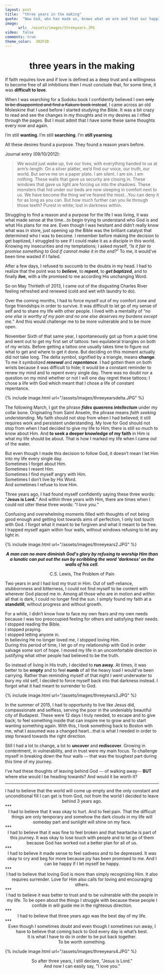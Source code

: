 ```yaml
---
layout: post
title:  "three years in the making"
quote:  "Now God, who has made us, knows what we are and that our happiness lies in Him."
image:
      url:  /assets/images/threeyears.JPG
video:  false
comments: true
theme_color:  302F2D
---
```


# <center>three years in the making</center>

If faith requires love and if love is defined as a deep trust and a willingness to become free of all inhibitions then I must conclude that, for some time, it was **difficult to love**.

When I was searching for a Sudoku book I confidently believed I own ~~only to be disappointed and find a Kakuro book instead~~, I came across an old Moleskine that I used before I started studying the Bible. It was a bit crazy to read and see the changes in my thoughts and in my desires as I rifled through the pages. But I must admit that I have some these same thoughts every now and again.

I’m still **wanting**. I’m still **searching**. I’m **still yearning**.

All these desires found a purpose. They found a reason years before.

Journal entry (09/10/2012):

> We would just wake up, live our lives, with everything handed to us at arm’s-length. On a silver platter, we’d find our voice, our truth, our world. But serve me on a paper plate. I am silent. I am sin. I am nothing. These walls that gave us security are closing in. These windows that gave us light are forcing us into the shadows. These monsters that hid under our beds are now sleeping in comfort next to us. We have become the thing we’ve feared the most…You can deny it for as long as you can. But how much further can you lie through those teeth? Purest in white; lost in darkness within.

Struggling to find a reason and a purpose for the life I was living, it was what made sense at the time…to begin trying to understand who God is and what His plans for me are. Even though I was hesitant and didn’t really know what was in store, just opening up the Bible was the brilliant catalyst that determined who I was to become. I remember before making the decision to get baptized, I struggled to see if I could make it as a disciple in this world. Knowing my insecurities and my temptations; I asked myself, “*Is it fair to promise something to God if cannot make it in the end?*” To me, it would’ve been time wasted if I failed. 

After a few days, I refused to succumb to the doubts in my head. I had to realize that the point was to **_believe_**, to **_repent_**, to **_get baptized_**, and to finally **_live_**, with a life promised to me according His unchanging Word.

So on May Thirtieth of 2013, I came out of the disgusting Charles River feeling refreshed and renewed (cold and wet with laundry to do).

Over the coming months, I had to force myself out of my comfort zone and forge friendships in order to survive. It was difficult to let go of my sense of self and to share my life with other people. I lived with a mentality of “*no one else is worthy of my pain and no one else deserves my burdens except me.*" And this would challenge me to be more vulnerable and to be more open.

November Sixth of that same year, I spontaneously got up from a quiet time and went out to get my first set of tattoos: two equilateral triangles on both of my wrists. Before getting a tattoo one usually takes time to figure out what to get and where to get it done. But deciding on this moment actually did not take long. The delta symbol, signified by a triangle, means **change**. To me it symbolized **_renewal_** and **_repentance_**. I had gotten them on both wrists because it was difficult to hide; it would be a constant reminder to renew my mind and to repent every single day. There was no doubt nor a question on my mind whether or not I will one day regret these tattoos; I chose a life with God which meant that I chose a life of constant repentance.

{% include image.html url="/assets/images/threeyearsdelta.JPG" %}

The following March, I got the phrase **_fides quaerens intellectum_** under my collar bone. Originating from Saint Anselm, the phrase means _faith seeking understanding_. My faith should not stop from when I had believed; it still requires work and persistent understanding. My love for God should not stop from when I had decided to give my life to Him; there is still so much to know about Him. And **to seek a deeper knowledge of my faith** in Him is what my life should be about. That is how I marked my life when I came out of the water.

But even though I made this decision to follow God, it doesn’t mean I let Him into my life every single day.  
   Sometimes I forget about Him.  
   Sometimes I resent Him.  
   Sometimes I find myself angry with Him.  
   Sometimes I don’t live by His Word.  
   And sometimes I refuse to love Him.  

Three years ago, I had found myself confidently saying these three words: “**Jesus is Lord.**” And within three years with Him, there are times when I could not utter these three words: “*I love you.*”

Confusing and overwhelming moments filled with thoughts of not being good enough and getting lost towards aims of perfection, I only lost touch with God. I forgot what it meant to be forgiven and what it meant to be free. I trapped myself again within four walls, without windows refusing to let any light in.


{% include image.html url="/assets/images/threeyears2.JPG" %}


**_<center>A man can no more diminish God's glory by refusing to worship Him than a lunatic can put out the sun by scribbling the word 'darkness' on the walls of his cell.</center>_**  
<center>C.S. Lewis, The Problem of Pain</center>

Two years in and I had lost my trust in Him. Out of self-reliance, stubbornness and bitterness, I could not find myself to be content with wherever God placed me in. Among all those who are in motion and within all that is dark, I could no longer find the sun. I simply found my faith at a **standstill**, without progress and without growth.

For a while, I didn’t know how to face my own fears and my own needs because I was too preoccupied feeling for others and satisfying their needs.  
   I stopped reading the Bible.  
   I stopped praying.  
   I stopped letting anyone in.  
   In believing He no longer loved me, I stopped loving Him.  
During this period of time, I let go of my relationship with God in order salvage some sort of hope. I moved my life in an uncomfortable direction in justifying what other people had believed to be the truth.

So instead of living in His truth, I decided to **run away**. At times, it was better to be **empty** and to feel **numb** of all the heavy load I would’ve been carrying. Rather than reminding myself of that night I went underwater to bury my old self, I decided to force myself back into that darkness instead. I forgot what it had meant to surrender to God.

{% include image.html url="/assets/images/threeyears3.JPG" %}

In the summer of 2015, I had to opportunity to live like Jesus did, compassionate and selfless, serving the poor in the undeniably beautiful city of Budapest. These were 12 days I truly needed, to escape and to give back; to feel something inside that can inspire me to grow and to start wanting something again. With this, I took something back to Boston with me, what I assumed was a changed heart…that is what I needed in order to step forward towards the right direction.

Still I had a lot to change, a lot to **uncover** and **rediscover**. Growing in contentment, in vulnerability, and in trust were my main focus. To challenge myself in breaking down the four walls ⎯⎯ that was the toughest part during this time of my journey.

I’ve had these thoughts of leaving behind God ⎯⎯ of walking away⎯⎯ **BUT** where else would I be heading towards? And would it be worth it?
***
<center>I had to believe that the world will come up empty and the only constant and unconditional fill I can get is from God, not from the world I decided to leave behind 3 years ago.</center>
***
<center>I had to believe that it was okay to hurt. And to feel pain. That the difficult things are only temporary and somehow the dark clouds in my life will someday part and sunlight will shine on my face.</center>
***
<center>I had to believe that it was fine to feel broken and that heartache is part of this journey. It was okay to lose touch with people and to let go of them because God has worked out a better plan for all of us.</center>
***
<center>I had to believe it made sense to feel sadness and to be depressed. It was okay to cry and beg for more because joy has been promised to me. And I can be happy if I let myself be happy.</center>
***
<center>I had to believe that loving God is more than simply recognizing Him. It also requires surrender. Love for Him also calls for loving and encouraging others.</center>
***
<center>I had to believe it was better to trust and to be vulnerable with the people in my life. To be open about the things I struggle with because these people I confide in will guide me in the righteous direction.</center>
***
<center>I had to believe that three years ago was the best day of my life.</center>
***
<center>Even though I sometimes doubt and even though I sometimes run away, I have to believe that coming back to God every day is what’s best.</center>  
   <center>It is what I have to do in order to be put back together.</center>  
   <center>To be worth something.</center>  

{% include image.html url="/assets/images/threeyears4.JPG" %}

<center>So after three years, I still declare, "Jesus is Lord."</center>  
   <center>And now I can easily say, "I love you."</center>  

